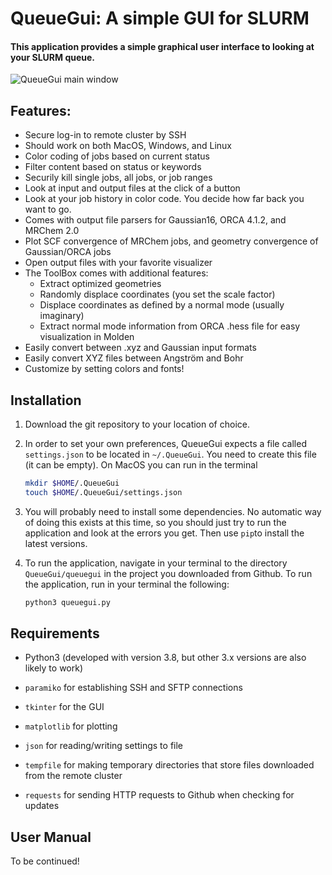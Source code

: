 # QueueGui: A simple GUI for SLURM

#### This application provides a simple graphical user interface to looking at your SLURM queue. 

![QueueGui main window](QueueGui.png)

## Features:

- Secure log-in to remote cluster by SSH
- Should work on both MacOS, Windows, and Linux
- Color coding of jobs based on current status
- Filter content based on status or keywords
- Securily kill single jobs, all jobs, or job ranges
- Look at input and output files at the click of a button
- Look at your job history in color code. You decide how far back you want to go.
- Comes with output file parsers for Gaussian16, ORCA 4.1.2, and MRChem 2.0
- Plot SCF convergence of MRChem jobs, and geometry convergence of Gaussian/ORCA jobs
- Open output files with your favorite visualizer
- The ToolBox comes with additional features:
  - Extract optimized geometries
  - Randomly displace coordinates (you set the scale factor)
  - Displace coordinates as defined by a normal mode (usually imaginary)
  - Extract normal mode information from ORCA .hess file for easy visualization in Molden
- Easily convert between .xyz and Gaussian input formats
- Easily convert XYZ files between Angström and Bohr
- Customize by setting colors and fonts!

## Installation

1. Download the git repository to your location of choice.

2. In order to set your own preferences, QueueGui expects a file called `settings.json` to be located in `~/.QueueGui`. You need to create this file (it can be empty). On MacOS you can run in the terminal

    ```bash
    mkdir $HOME/.QueueGui
    touch $HOME/.QueueGui/settings.json
    ```

3. You will probably need to install some dependencies. No automatic way of doing this exists at this time, so you should just try to run the application and look at the errors you get. Then use `pip`to install the latest versions. 

4. To run the application, navigate in your terminal to the directory `QueueGui/queuegui` in the project you downloaded from Github. To run the application, run in your terminal the following:

   ```bash
   python3 queuegui.py
   ```

## Requirements

- Python3 (developed with version 3.8, but other 3.x versions are also likely to work)

- `paramiko` for establishing SSH and SFTP connections

- `tkinter` for the GUI

- `matplotlib` for plotting

- `json` for reading/writing settings to file

- `tempfile` for making temporary directories that store files downloaded from the remote cluster

- `requests` for sending HTTP requests to Github when checking for updates

  

## User Manual

To be continued!
